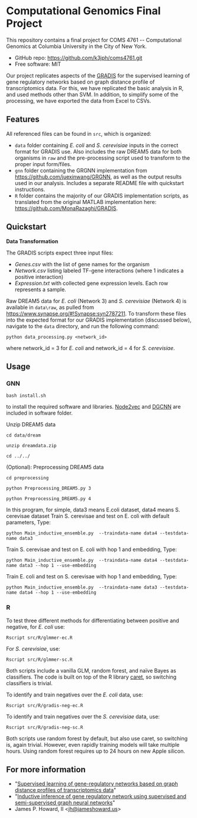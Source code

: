 
# Computational Genomics Final Project

This repository contains a final project for COMS 4761 -- Computational
Genomics at Columbia University in the City of New York.

* GitHub repo: <https://github.com/k3jph/coms4761.git>
* Free software: MIT

Our project replicates aspects of the
[GRADIS](https://github.com/MonaRazaghi/GRADIS) for the supervised
learning of gene regulatory networks based on graph distance profile
of transcriptomics data.  For this, we have replicated the basic
analysis in R, and used methods other than SVM.  In addition, to
simplify some of the processing, we have exported the data from
Excel to CSVs.

## Features

All referenced files can be found in `src`, which is organized:

* `data` folder containing *E. coli* and *S. cerevisiae* inputs in the correct format for GRADIS use. Also includes the raw DREAM5 data for both organisms in `raw` and the pre-processing script used to transform to the proper input form/files.
* `gnn` folder containing the GRGNN implementation from <https://github.com/juexinwang/GRGNN>, as well as the output results used in our analysis. Includes a separate README file with quickstart instructions.
* `R` folder contains the majority of our GRADIS implementation scripts, as translated from the original MATLAB implementation here: <https://github.com/MonaRazaghi/GRADIS>.

## Quickstart

**Data Transformation**

The GRADIS scripts expect three input files: 
* *Genes.csv* with the list of gene names for the organism
* *Network.csv* listing labeled TF-gene interactions (where 1 indicates a positive interaction)
* *Expression.txt* with collected gene expression levels. Each row represents a sample. 

Raw DREAM5 data for *E. coli* (Network 3) and *S. cerevisiae* (Network 4) is available in `data\raw`, as pulled from <https://www.synapse.org/#!Synapse:syn2787211>. To transform these files into the expected format for our GRADIS implementation (discussed below), navigate to the `data` directory, and run the following command:
```
python data_processing.py <network_id>
```
where network_id = 3 for *E. coli* and network_id = 4 for *S. cerevisiae*.

## Usage

### GNN

    bash install.sh

to install the required software and libraries. [Node2vec](https://github.com/aditya-grover/node2vec) and [DGCNN](https://github.com/muhanzhang/pytorch_DGCNN) are included in software folder. 

Unzip DREAM5 data

    cd data/dream

    unzip dreamdata.zip

    cd ../../

(Optional): Preprocessing DREAM5 data

    cd preprocessing

    python Preprocessing_DREAM5.py 3

    python Preprocessing_DREAM5.py 4

In this program, for simple, data3 means E.coli dataset, data4 means S. cerevisae dataset
Train S. cerevisae and test on E. coli with default parameters, Type: 

    python Main_inductive_ensemble.py  --traindata-name data4 --testdata-name data3

Train S. cerevisae and test on E. coli with hop 1 and embedding, Type:

    python Main_inductive_ensemble.py  --traindata-name data4 --testdata-name data3 --hop 1 --use-embedding

Train E. coli and test on S. cerevisae with hop 1 and embedding, Type:

    python Main_inductive_ensemble.py  --traindata-name data3 --testdata-name data4 --hop 1 --use-embedding

### R

To test three different methods for differentiating 
between positive and negative, for *E. coli* use:

    Rscript src/R/glmmer-ec.R

For *S. cerevisiae*, use:

    Rscript src/R/glmmer-sc.R

Both scripts include a vanilla GLM, random forest, and 
naïve Bayes as classifiers.  The code is built on top 
of the R library [caret](https://topepo.github.io/caret/),
so switching classifiers is trivial.

To identify and train negatives over the *E. coli* data,
use:

    Rscript src/R/gradis-neg-ec.R

To identify and train negatives over the *S. cerevisiae* data,
use:

    Rscript src/R/gradis-neg-sc.R

Both scripts use random forest by default, but also
use caret, so switching is, again trivial.  However,
even rapidly training models will take multiple hours.
Using random forest requires up to 24 hours on new 
Apple silicon.

## For more information

* "[Supervised learning of gene-regulatory networks based on graph distance profiles of transcriptomics data](https://www.nature.com/articles/s41540-020-0140-1)"
* "[Inductive inference of gene regulatory network using supervised and semi-supervised graph neural networks](https://www.sciencedirect.com/science/article/pii/S200103702030444X)"
* James P. Howard, II <<jh@jameshoward.us>>
